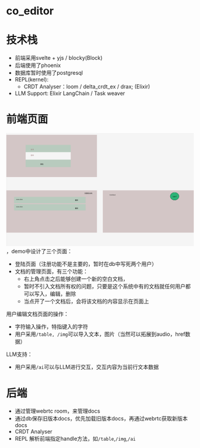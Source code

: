 # co_editor
# 技术栈
- 前端采用svelte + yjs / blocky(Block)
- 后端使用了phoenix
- 数据库暂时使用了postgresql
- REPL(kernel): 
  - CRDT Analyser：loom / delta_crdt_ex / drax; (Elixir)
- LLM Support: Elixir LangChain / Task weaver

# 前端页面
<img src="./img/frontend_page.png">，demo中设计了三个页面：
- 登陆页面（注册功能不是主要的，暂时在db中写死两个用户）
- 文档的管理页面，有三个功能：
  - 右上角点击之后能够创建一个新的空白文档，
  - 暂时不引入文档所有权的问题，只要是这个系统中有的文档就任何用户都可以写入，编辑，删除
  - 当点开了一个文档后，会将该文档的内容显示在页面上

用户编辑文档页面的操作：
- 字符输入操作，特指键入的字符
- 用户采用`/table, /img`可以导入文本，图片（当然可以拓展到audio，href数据）

LLM支持：
- 用户采用`/ai`可以与LLM进行交互，交互内容为当前行文本数据

# 后端
- 通过管理webrtc room，来管理docs
- 通过db保存旧版本docs，优先加载旧版本docs，再通过webrtc获取新版本docs
- CRDT Analyser
- REPL 解析前端指定handle方法，如`/table`,`/img`,`/ai`
